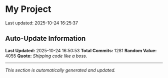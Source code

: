 # My Project


Last updated: 2025-10-24 16:25:37








































































































































































































































































































































































































































































































































































































































































































































































































































































































































































































































































































































































































































































































































































































































































































































































































































































































































## Auto-Update Information

**Last Updated:** 2025-10-24 16:50:53
**Total Commits:** 1281
**Random Value:** 4055
**Quote:** _Shipping code like a boss._

---
_This section is automatically generated and updated._
